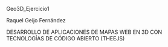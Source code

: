 Geo3D_Ejercicio1

Raquel Geijo Fernández

DESARROLLO DE APLICACIONES DE MAPAS WEB EN 3D CON TECNOLOGÍAS DE CÓDIGO ABIERTO (THEEJS)